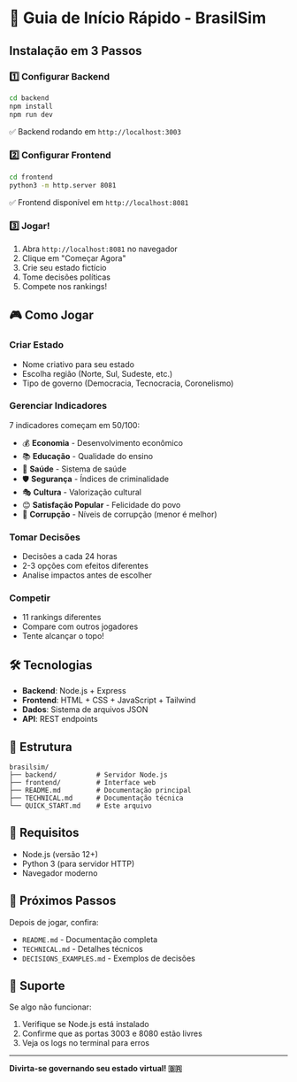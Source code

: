 # 🚀 Guia de Início Rápido - BrasilSim

## Instalação em 3 Passos

### 1️⃣ Configurar Backend
```bash
cd backend
npm install
npm run dev
```
✅ Backend rodando em `http://localhost:3003`

### 2️⃣ Configurar Frontend
```bash
cd frontend
python3 -m http.server 8081
```
✅ Frontend disponível em `http://localhost:8081`

### 3️⃣ Jogar!
1. Abra `http://localhost:8081` no navegador
2. Clique em "Começar Agora"
3. Crie seu estado fictício
4. Tome decisões políticas
5. Compete nos rankings!

## 🎮 Como Jogar

### Criar Estado
- Nome criativo para seu estado
- Escolha região (Norte, Sul, Sudeste, etc.)
- Tipo de governo (Democracia, Tecnocracia, Coronelismo)

### Gerenciar Indicadores
7 indicadores começam em 50/100:
- 💰 **Economia** - Desenvolvimento econômico
- 📚 **Educação** - Qualidade do ensino
- 🏥 **Saúde** - Sistema de saúde
- 🛡️ **Segurança** - Índices de criminalidade
- 🎭 **Cultura** - Valorização cultural
- 😊 **Satisfação Popular** - Felicidade do povo
- 🚫 **Corrupção** - Níveis de corrupção (menor é melhor)

### Tomar Decisões
- Decisões a cada 24 horas
- 2-3 opções com efeitos diferentes
- Analise impactos antes de escolher

### Competir
- 11 rankings diferentes
- Compare com outros jogadores
- Tente alcançar o topo!

## 🛠 Tecnologias

- **Backend**: Node.js + Express
- **Frontend**: HTML + CSS + JavaScript + Tailwind
- **Dados**: Sistema de arquivos JSON
- **API**: REST endpoints

## 📁 Estrutura

```
brasilsim/
├── backend/          # Servidor Node.js
├── frontend/         # Interface web
├── README.md         # Documentação principal
├── TECHNICAL.md      # Documentação técnica
└── QUICK_START.md    # Este arquivo
```

## 🔧 Requisitos

- Node.js (versão 12+)
- Python 3 (para servidor HTTP)
- Navegador moderno

## 🎯 Próximos Passos

Depois de jogar, confira:
- `README.md` - Documentação completa
- `TECHNICAL.md` - Detalhes técnicos
- `DECISIONS_EXAMPLES.md` - Exemplos de decisões

## 🤝 Suporte

Se algo não funcionar:
1. Verifique se Node.js está instalado
2. Confirme que as portas 3003 e 8080 estão livres
3. Veja os logs no terminal para erros

---

**Divirta-se governando seu estado virtual! 🇧🇷**

